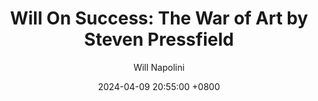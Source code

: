 ---
title: "Will On Success: The War of Art by Steven Pressfield"
author: Will Napolini
date: 2024-04-09 20:55:00 +0800
categories: [Mindset, Book-summaries]
tags:
  [
    war-of-art,
    steven-pressfield,
    creative-block,
    overcoming-procrastination,
    writing,
    artist-mindset,
    resistance,
    productivity,
    self-discipline,
    breakthroughs,
    creative-process,
    artistic-careers,
    inspiration,
    motivation,
    success-mindset,
    professional-development,
    author-insights,
    writing-craft,
    creative-genius,
    mastery,
    artistic-freedom,
    passion-projects
  ]
image: https://pbs.twimg.com/media/GO2G8ZJWUAACLaV?format=jpg&name=large
alt: "Will On Success: The War of Art by Steven Pressfield"
fallback:
  -
  # Replace with the URL of your backup image
  -
  # Replace with the URL of your backup image
---